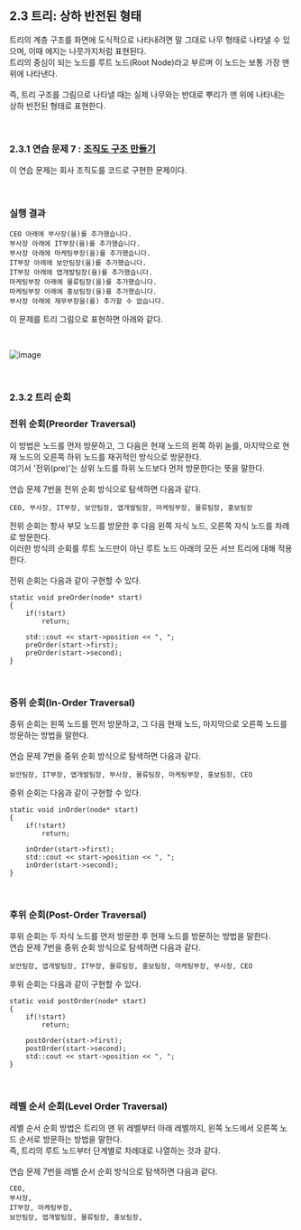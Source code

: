 ## 2.3 트리: 상하 반전된 형태
트리의 계층 구조를 화면에 도식적으로 나타내려면 말 그대로 나무 형태로 나타낼 수 있으며, 이때 에지는 나뭇가지처럼 표현된다.
<br>
트리의 중심이 되는 노드를 루트 노드(Root Node)라고 부르며 이 노드는 보통 가장 맨 위에 나타낸다.
<br>
<br>
즉, 트리 구조를 그림으로 나타낼 때는 실제 나무와는 반대로 뿌리가 맨 위에 나타내는 상하 반전된 형태로 표현한다.

<br>

### 2.3.1 연습 문제 7 : [조직도 구조 만들기](https://github.com/JeHeeYu/Book-Reviews/blob/main/Algorithm/%EC%BD%94%EB%94%A9%20%ED%85%8C%EC%8A%A4%ED%8A%B8%EB%A5%BC%20%EC%9C%84%ED%95%9C%20%EC%9E%90%EB%A3%8C%20%EA%B5%AC%EC%A1%B0%EC%99%80%20%EC%95%8C%EA%B3%A0%EB%A6%AC%EC%A6%98%20with%20C%2B%2B/2%EC%9E%A5%20%ED%8A%B8%EB%A6%AC%2C%20%ED%9E%99%2C%20%EA%B7%B8%EB%9E%98%ED%94%84/2.3%20%ED%8A%B8%EB%A6%AC%3A%20%EC%83%81%ED%95%98%20%EB%B0%98%EC%A0%84%EB%90%9C%20%ED%98%95%ED%83%9C/tree_structure.cpp)
이 연습 문제는 회사 조직도를 코드로 구현한 문제이다.

<br>

### 실행 결과

```
CEO 아래에 부사장(을)를 추가했습니다.
부사장 아래에 IT부장(을)를 추가했습니다.
부사장 아래에 마케팅부장(을)를 추가했습니다.
IT부장 아래에 보안팀장(을)를 추가했습니다.
IT부장 아래에 앱개발팀장(을)를 추가했습니다.
마케팅부장 아래에 물류팀장(을)를 추가했습니다.
마케팅부장 아래에 홍보팀장(을)를 추가했습니다.
부사장 아래에 재무부장을(를) 추가할 수 없습니다.
```

이 문제를 트리 그림으로 표현하면 아래와 같다.

<br>

![image](https://github.com/JeHeeYu/Book-Reviews/assets/87363461/7ca739ed-4af5-4fc6-b2b5-da4539feff31)

<br>

### 2.3.2 트리 순회

### 전위 순회(Preorder Traversal)
이 방법은 노드를 먼저 방문하고, 그 다음은 현재 노드의 왼쪽 하위 녿를, 마지막으로 현재 노드의 오른쪽 하위 노드를 재귀적인 방식으로 방문한다.
<br>
여기서 '전위(pre)'는 상위 노드를 하위 노드보다 먼저 방문한다는 뜻을 말한다.
<br>
<br>
연습 문제 7번을 전위 순회 방식으로 탐색하면 다음과 같다.
```
CEO, 부사장, IT부장, 보안팀장, 앱개발팀장, 마케팅부장, 물류팀장, 홍보팀장
```
전위 순회는 항사 부모 노드를 방문한 후 다음 왼쪽 자식 노드, 오른쪽 자식 노드를 차례로 방문한다.
<br>
이러한 방식의 순회를 루트 노드만이 아닌 루트 노드 아래의 모든 서브 트리에 대해 적용한다.
<br>
<br>
전위 순회는 다음과 같이 구현할 수 있다.
```
static void preOrder(node* start)
{
    if(!start)
        return;

    std::cout << start->position << ", ";
    preOrder(start->first);
    preOrder(start->second);
}
```

<br>

### 중위 순회(In-Order Traversal)
중위 순회는 왼쪽 노드를 먼저 방문하고, 그 다음 현재 노드, 마지막으로 오른쪽 노드를 방문하는 방법을 말한다.
<br>
<br>
연습 문제 7번을 중위 순회 방식으로 탐색하면 다음과 같다.
```
보안팀장, IT부장, 앱개발팀장, 부사장, 물류팀장, 마케팅부장, 홍보팀장, CEO
```
중위 순회는 다음과 같이 구현할 수 있다.
```
static void inOrder(node* start)
{
    if(!start)
        return;

    inOrder(start->first);
    std::cout << start->position << ", ";
    inOrder(start->second);
}
```

<br>

### 후위 순회(Post-Order Traversal)
후위 순회는 두 자식 노드를 먼저 방문한 후 현재 노드를 방문하는 방법을 말한다.
<br>
연습 문제 7번을 중위 순회 방식으로 탐색하면 다음과 같다.
```
보안팀장, 앱개발팀장, IT부장, 물류팀장, 홍보팀장, 마케팅부장, 부사장, CEO
```
후위 순회는 다음과 같이 구현할 수 있다.
```
static void postOrder(node* start)
{
    if(!start)
        return;

    postOrder(start->first);
    postOrder(start->second);
    std::cout << start->position << ", ";
}
```

<br>

### 레벨 순서 순회(Level Order Traversal)
레벨 순서 순회 방법은 트리의 맨 위 레벨부터 아래 레벨까지, 왼쪽 노드에서 오른쪽 노드 순서로 방문하는 방법을 말한다.
<br>
즉, 트리의 루트 노드부터 단계별로 차례대로 나열하는 것과 같다.
<br>
<br>
연습 문제 7번을 레벨 순서 순회 방식으로 탐색하면 다음과 같다.
```
CEO,
부사장,
IT부장, 마케팅부장,
보안팀장, 앱개발팀장, 물류팀장, 홍보팀장,
```
